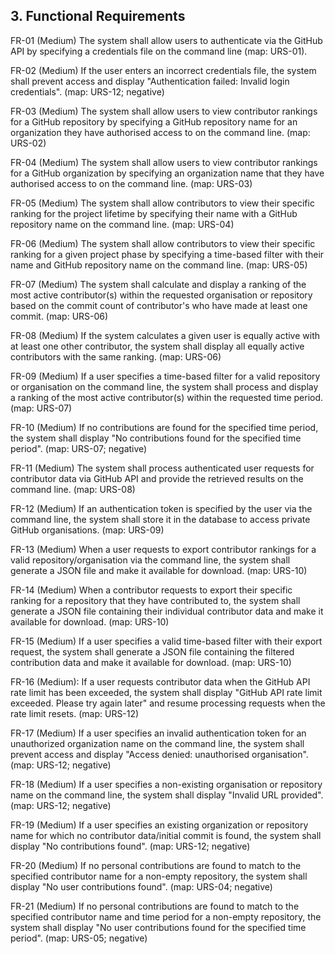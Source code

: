 ## 3. Functional Requirements

FR-01 (Medium) The system shall allow users to authenticate via the GitHub API by specifying a credentials file on the command line (map: URS-01).

FR-02 (Medium) If the user enters an incorrect credentials file, the system shall prevent access and display "Authentication failed: Invalid login credentials". (map: URS-12; negative)

FR-03 (Medium) The system shall allow users to view contributor rankings for a GitHub repository by specifying a GitHub repository name for an organization they have authorised access to on the command line. (map: URS-02)

FR-04 (Medium) The system shall allow users to view contributor rankings for a GitHub organization by specifying an organization name that they have authorised access to on the command line. (map: URS-03)

FR-05 (Medium) The system shall allow contributors to view their specific ranking for the project lifetime by specifying their name with a GitHub repository name on the command line. (map: URS-04)

FR-06 (Medium) The system shall allow contributors to view their specific ranking for a given project phase by specifying a time-based filter with their name and GitHub repository name on the command line. (map: URS-05)

FR-07 (Medium) The system shall calculate and display a ranking of the most active contributor(s) within the requested organisation or repository based on the commit count of contributor's who have made at least one commit. (map: URS-06)

FR-08 (Medium) If the system calculates a given user is equally active with at least one other contributor, the system shall display all equally active contributors with the same ranking. (map: URS-06)

FR-09 (Medium) If a user specifies a time-based filter for a valid repository or organisation on the command line, the system shall process and display a ranking of the most active contributor(s) within the requested time period. (map: URS-07)

FR-10 (Medium) If no contributions are found for the specified time period, the system shall display "No contributions found for the specified time period". (map: URS-07; negative)

FR-11 (Medium) The system shall process authenticated user requests for contributor data via GitHub API and provide the retrieved results on the command line. (map: URS-08)

FR-12 (Medium) If an authentication token is specified by the user via the command line, the system shall store it in the database to access private GitHub organisations. (map: URS-09)

FR-13 (Medium) When a user requests to export contributor rankings for a valid repository/organisation via the command line, the system shall generate a JSON file and make it available for download. (map: URS-10)

FR-14 (Medium) When a contributor requests to export their specific ranking for a repository that they have contributed to, the system shall generate a JSON file containing their individual contributor data and make it available for download. (map: URS-10)

FR-15 (Medium) If a user specifies a valid time-based filter with their export request, the system shall generate a JSON file containing the filtered contribution data and make it available for download. (map: URS-10)

FR-16 (Medium): If a user requests contributor data when the GitHub API rate limit has been exceeded, the system shall display "GitHub API rate limit exceeded. Please try again later" and resume processing requests when the rate limit resets. (map: URS-12)

FR-17 (Medium) If a user specifies an invalid authentication token for an unauthorized organization name on the command line, the system shall prevent access and display "Access denied: unauthorised organisation". (map: URS-12; negative)

FR-18 (Medium) If a user specifies a non-existing organisation or repository name on the command line, the system shall display "Invalid URL provided". (map: URS-12; negative)

FR-19 (Medium) If a user specifies an existing organization or repository name for which no contributor data/initial commit is found, the system shall display "No contributions found". (map: URS-12; negative)

FR-20 (Medium) If no personal contributions are found to match to the specified  contributor name for a non-empty repository, the system shall display "No user contributions found". (map: URS-04; negative) 

FR-21 (Medium) If no personal contributions are found to match to the specified contributor name and time period for a non-empty repository, the system shall display "No user contributions found for the specified time period". (map: URS-05; negative)